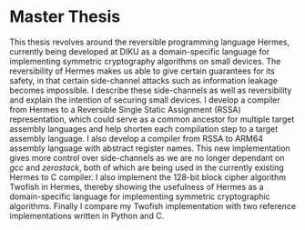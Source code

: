 # Master Thesis
This thesis revolves around the reversible programming language Hermes, currently being developed at DIKU as a domain-specific language for implementing symmetric cryptography algorithms on small devices.
The reversibility of Hermes makes us able to give certain guarantees for its safety, in that certain side-channel attacks such as information leakage becomes impossible.
I describe these side-channels as well as reversibility and explain the intention of securing small devices.
I develop a compiler from Hermes to a Reversible Single Static Assignment (RSSA) representation, which could serve as a common ancestor for multiple target assembly languages and help shorten each compilation step to a target assembly language.
I also develop a compiler from RSSA to ARM64 assembly language with abstract register names.
This new implementation gives more control over side-channels as we are no longer dependant on *gcc* and *zerostack*, both of which are being used in the currently existing Hermes to C compiler.
I also implement the 128-bit block cipher algorithm Twofish in Hermes, thereby showing the usefulness of Hermes as a domain-specific language for implementing symmetric cryptographic algorithms.
Finally I compare my Twofish implementation with two reference implementations written in Python and C.

